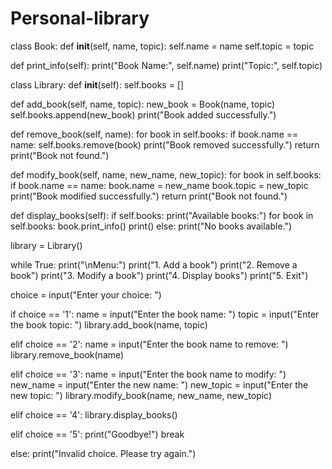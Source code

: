 # Personal-library
class Book:
  def __init__(self, name, topic):
    self.name = name
    self.topic = topic

  def print_info(self):
    print("Book Name:", self.name)
    print("Topic:", self.topic)


class Library:
  def __init__(self):
    self.books = []

  def add_book(self, name, topic):
    new_book = Book(name, topic)
    self.books.append(new_book)
    print("Book added successfully.")

  def remove_book(self, name):
    for book in self.books:
      if book.name == name:
        self.books.remove(book)
        print("Book removed successfully.")
        return
    print("Book not found.")

  def modify_book(self, name, new_name, new_topic):
    for book in self.books:
      if book.name == name:
        book.name = new_name
        book.topic = new_topic
        print("Book modified successfully.")
        return
    print("Book not found.")

  def display_books(self):
    if self.books:
      print("Available books:")
      for book in self.books:
        book.print_info()
        print()
    else:
      print("No books available.")


library = Library()

while True:
  print("\nMenu:")
  print("1. Add a book")
  print("2. Remove a book")
  print("3. Modify a book")
  print("4. Display books")
  print("5. Exit")

  choice = input("Enter your choice: ")

  if choice == '1':
    name = input("Enter the book name: ")
    topic = input("Enter the book topic: ")
    library.add_book(name, topic)

  elif choice == '2':
    name = input("Enter the book name to remove: ")
    library.remove_book(name)

  elif choice == '3':
    name = input("Enter the book name to modify: ")
    new_name = input("Enter the new name: ")
    new_topic = input("Enter the new topic: ")
    library.modify_book(name, new_name, new_topic)

  elif choice == '4':
    library.display_books()

  elif choice == '5':
    print("Goodbye!")
    break

  else:
    print("Invalid choice. Please try again.")

